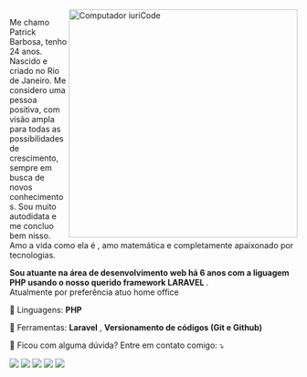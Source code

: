 <img src="https://raw.githubusercontent.com/MicaelliMedeiros/micaellimedeiros/master/image/computer-illustration.png" min-width="400px" max-width="400px" width="400px" align="right" alt="Computador iuriCode">

<p align="left"> 
Me chamo Patrick Barbosa, tenho 24 anos.
Nascido e criado no Rio de Janeiro. Me considero uma pessoa positiva, com visão ampla para todas as possibilidades de crescimento, sempre em busca de novos conhecimentos. Sou muito autodidata e me concluo bem nisso. Amo a vida como ela é , amo matemática e completamente apaixonado por tecnologias.

<strong>Sou atuante na área de desenvolvimento web há 6 anos com a liguagem PHP usando o nosso querido framework LARAVEL </strong>.<br>
  Atualmente por preferência atuo home office
</p>

<p align="left">
  🦄 Linguagens: <strong>PHP</strong>
</p>

<p align="left">
  💼 Ferramentas: <strong>Laravel</strong> , <strong>Versionamento de códigos (Git e Github)</strong>
</p>

<p align="left">
  💌 Ficou com alguma dúvida? Entre em contato comigo: ⤵️
</p>

<p align="left">
  <a href="patrickbarbosa.dp@gmail.com" alt="Gmail">
  <img src="https://img.shields.io/badge/-Gmail-FF0000?style=flat-square&labelColor=FF0000&logo=gmail&logoColor=white&link=LINK-DO-SEU-EMAIL" /></a>

  <a href="https://www.linkedin.com/in/patrick-barbosa-069b86138/" alt="Linkedin">
  <img src="https://img.shields.io/badge/-Linkedin-0e76a8?style=flat-square&logo=Linkedin&logoColor=white&link=LINK-DO-SEU-LINKEDIN" /></a>

  <a href="https://api.whatsapp.com/send?phone=5521972232553&text=Ol%C3%A1!" alt="WhatsApp">
  <img src="https://img.shields.io/badge/-WhatsApp-25d366?style=flat-square&labelColor=25d366&logo=whatsapp&logoColor=white&link=API-DO-SEU-WHATSAPP"/></a>

  <a href="https://www.facebook.com/patrickinbr/" alt="Facebook">
  <img src="https://img.shields.io/badge/-Facebook-3b5998?style=flat-square&labelColor=3b5998&logo=facebook&logoColor=white&link=LINK-DO-SEU-FACEBOOK"/></a>

  <a href="https://www.instagram.com/patrickinbr/" alt="Instagram">
  <img src="https://img.shields.io/badge/-Instagram-DF0174?style=flat-square&labelColor=DF0174&logo=instagram&logoColor=white&link=LINK-DO-SEU-INSTAGRAM"/></a>
</p>  
